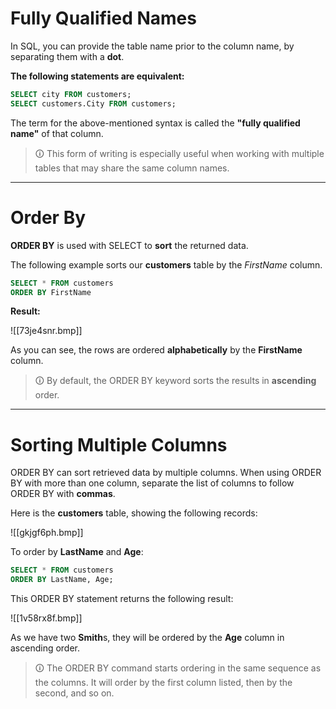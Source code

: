 # Fully Qualified Names
In SQL, you can provide the table name prior to the column name, by separating them with a **dot**.  

**The following statements are equivalent:**

```sql
SELECT city FROM customers;
SELECT customers.City FROM customers;
```

The term for the above-mentioned syntax is called the **"fully qualified name"** of that column.

>🛈 This form of writing is especially useful when working with multiple tables that may share the same column names.

---

# Order By  
**ORDER BY** is used with SELECT to **sort** the returned data.  
  
The following example sorts our **customers** table by the _FirstName_ column.

```sql
SELECT * FROM customers
ORDER BY FirstName
```

**Result:**

![[73je4snr.bmp]]

As you can see, the rows are ordered **alphabetically** by the **FirstName** column.

>🛈 By default, the ORDER BY keyword sorts the results in **ascending** order.

---

# Sorting Multiple Columns
ORDER BY can sort retrieved data by multiple columns. When using ORDER BY with more than one column, separate the list of columns to follow ORDER BY with **commas**.  

Here is the **customers** table, showing the following records:

![[gkjgf6ph.bmp]]

To order by **LastName** and **Age**:

```sql
SELECT * FROM customers
ORDER BY LastName, Age;
```

This ORDER BY statement returns the following result:

![[1v58rx8f.bmp]]

As we have two **Smith**s, they will be ordered by the **Age** column in ascending order.

>🛈 The ORDER BY command starts ordering in the same sequence as the columns. It will order by the first column listed, then by the second, and so on.
